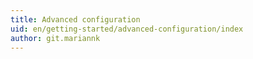 ```yaml
---
title: Advanced configuration
uid: en/getting-started/advanced-configuration/index
author: git.mariannk
---
```


